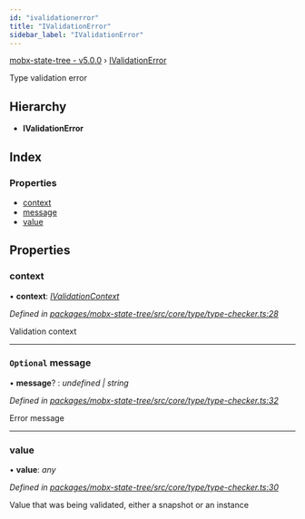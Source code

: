 ```yaml
---
id: "ivalidationerror"
title: "IValidationError"
sidebar_label: "IValidationError"
---
```


[mobx-state-tree - v5.0.0](../index.md) › [IValidationError](ivalidationerror.md)

Type validation error

## Hierarchy

* **IValidationError**

## Index

### Properties

* [context](ivalidationerror.md#context)
* [message](ivalidationerror.md#optional-message)
* [value](ivalidationerror.md#value)

## Properties

###  context

• **context**: *[IValidationContext](../index.md#ivalidationcontext)*

*Defined in [packages/mobx-state-tree/src/core/type/type-checker.ts:28](https://github.com/mobxjs/mobx-state-tree/blob/48395a9d/packages/mobx-state-tree/src/core/type/type-checker.ts#L28)*

Validation context

___

### `Optional` message

• **message**? : *undefined | string*

*Defined in [packages/mobx-state-tree/src/core/type/type-checker.ts:32](https://github.com/mobxjs/mobx-state-tree/blob/48395a9d/packages/mobx-state-tree/src/core/type/type-checker.ts#L32)*

Error message

___

###  value

• **value**: *any*

*Defined in [packages/mobx-state-tree/src/core/type/type-checker.ts:30](https://github.com/mobxjs/mobx-state-tree/blob/48395a9d/packages/mobx-state-tree/src/core/type/type-checker.ts#L30)*

Value that was being validated, either a snapshot or an instance
